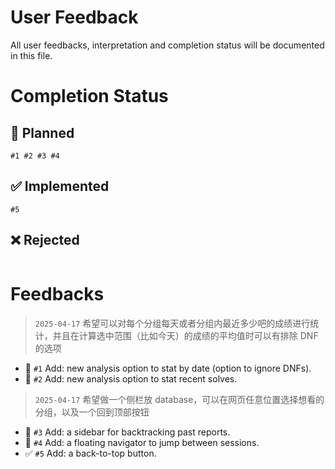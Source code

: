 # User Feedback

All user feedbacks, interpretation and completion status will be documented in this file.

# Completion Status

## 📝 Planned

```
#1 #2 #3 #4
```

## ✅ Implemented

```
#5
```

## ❌ Rejected

```

```

# Feedbacks

> `2025-04-17` 希望可以对每个分组每天或者分组内最近多少吧的成绩进行统计，并且在计算选中范围（比如今天）的成绩的平均值时可以有排除 DNF 的选项

- 📝 `#1` Add: new analysis option to stat by date (option to ignore DNFs).
- 📝 `#2` Add: new analysis option to stat recent solves.

> `2025-04-17` 希望做一个侧栏放 database，可以在网页任意位置选择想看的分组，以及一个回到顶部按钮

- 📝 `#3` Add: a sidebar for backtracking past reports.
- 📝 `#4` Add: a floating navigator to jump between sessions.
- ✅ `#5` Add: a back-to-top button.
